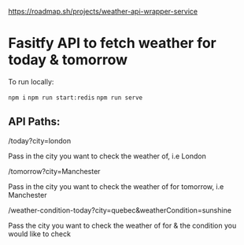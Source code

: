 https://roadmap.sh/projects/weather-api-wrapper-service

# Fasitfy API to fetch weather for today & tomorrow

To run locally:

```npm i```
```npm run start:redis```
```npm run serve```

## API Paths:

/today?city=london

Pass in the city you want to check the weather of, i.e London

/tomorrow?city=Manchester

Pass in the city you want to check the weather of for tomorrow, i.e Manchester

/weather-condition-today?city=quebec&weatherCondition=sunshine

Pass the city you want to check the weather of for & the condition you would like to check